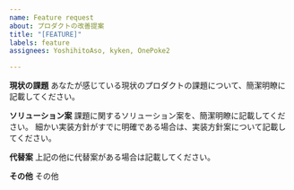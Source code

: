 ```yaml
---
name: Feature request
about: プロダクトの改善提案
title: "[FEATURE]"
labels: feature
assignees: YoshihitoAso, kyken, OnePoke2

---
```


**現状の課題**
あなたが感じている現状のプロダクトの課題について、簡潔明瞭に記載してください。

**ソリューション案**
課題に関するソリューション案を、簡潔明瞭に記載してください。
細かい実装方針がすでに明確である場合は、実装方針案について記載してください。

**代替案**
上記の他に代替案がある場合は記載してください。

**その他**
その他
